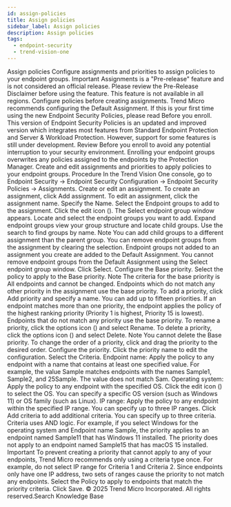 ```yaml
---
id: assign-policies
title: Assign policies
sidebar_label: Assign policies
description: Assign policies
tags:
  - endpoint-security
  - trend-vision-one
---
```


 Assign policies Configure assignments and priorities to assign policies to your endpoint groups. Important Assignments is a "Pre-release" feature and is not considered an official release. Please review the Pre-Release Disclaimer before using the feature. This feature is not available in all regions. Configure policies before creating assignments. Trend Micro recommends configuring the Default Assignment. If this is your first time using the new Endpoint Security Policies, please read Before you enroll. This version of Endpoint Security Policies is an updated and improved version which integrates most features from Standard Endpoint Protection and Server & Workload Protection. However, support for some features is still under development. Review Before you enroll to avoid any potential interruption to your security environment. Enrolling your endpoint groups overwrites any policies assigned to the endpoints by the Protection Manager. Create and edit assignments and priorities to apply policies to your endpoint groups. Procedure In the Trend Vision One console, go to Endpoint Security → Endpoint Security Configuration → Endpoint Security Policies → Assignments. Create or edit an assignment. To create an assignment, click Add assignment. To edit an assignment, click the assignment name. Specify the Name. Select the Endpoint groups to add to the assignment. Click the edit icon (). The Select endpoint group window appears. Locate and select the endpoint groups you want to add. Expand endpoint groups view your group structure and locate child groups. Use the search to find groups by name. Note You can add child groups to a different assignment than the parent group. You can remove endpoint groups from the assignment by clearing the selection. Endpoint groups not added to an assignment you create are added to the Default Assignment. You cannot remove endpoint groups from the Default Assignment using the Select endpoint group window. Click Select. Configure the Base priority. Select the policy to apply to the Base priority. Note The criteria for the base priority is All endpoints and cannot be changed. Endpoints which do not match any other priority in the assignment use the base priority. To add a priority, click Add priority and specify a name. You can add up to fifteen priorities. If an endpoint matches more than one priority, the endpoint applies the policy of the highest ranking priority (Priority 1 is highest, Priority 15 is lowest). Endpoints that do not match any priority use the base priority. To rename a priority, click the options icon () and select Rename. To delete a priority, click the options icon () and select Delete. Note You cannot delete the Base priority. To change the order of a priority, click and drag the priority to the desired order. Configure the priority. Click the priority name to edit the configuration. Select the Criteria. Endpoint name: Apply the policy to any endpoint with a name that contains at least one specified value. For example, the value Sample matches endpoints with the names Sample1, Sample2, and 25Sample. The value does not match Sam. Operating system: Apply the policy to any endpoint with the specified OS. Click the edit icon () to select the OS. You can specify a specific OS version (such as Windows 11) or OS family (such as Linux). IP range: Apply the policy to any endpoint within the specified IP range. You can specify up to three IP ranges. Click Add criteria to add additional criteria. You can specify up to three criteria. Criteria uses AND logic. For example, if you select Windows for the operating system and Endpoint name Sample, the priority applies to an endpoint named Sample11 that has Windows 11 installed. The priority does not apply to an endpoint named Sample15 that has macOS 15 installed. Important To prevent creating a priority that cannot apply to any of your endpoints, Trend Micro recommends only using a criteria type once. For example, do not select IP range for Criteria 1 and Criteria 2. Since endpoints only have one IP address, two sets of ranges cause the priority to not match any endpoints. Select the Policy to apply to endpoints that match the priority criteria. Click Save. © 2025 Trend Micro Incorporated. All rights reserved.Search Knowledge Base